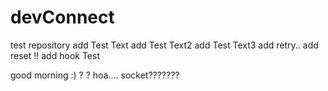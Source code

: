 # devConnect
test repository
add Test Text
add Test Text2
add Test Text3
add retry..
add reset !!
add hook Test

good morning :) ?
?
hoa....
socket???????
